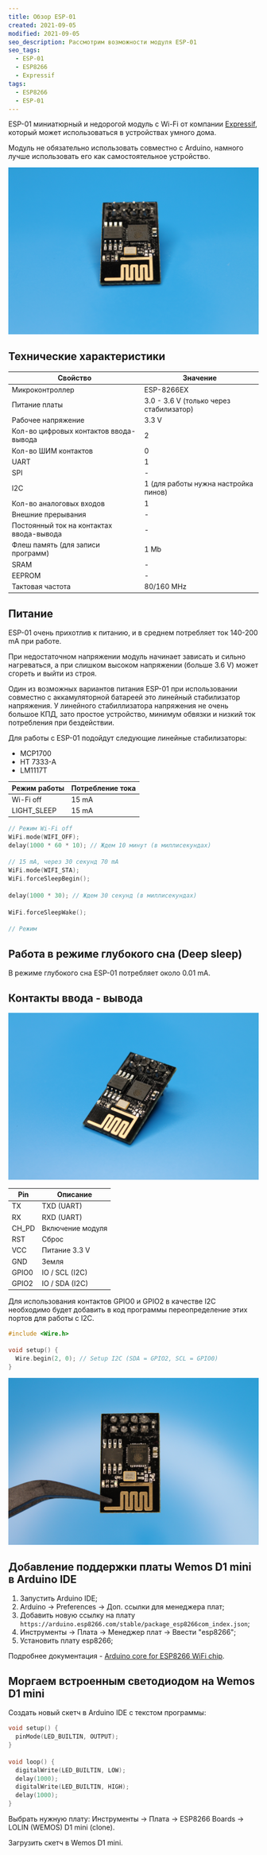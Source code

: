 ```yaml
---
title: Обзор ESP-01
created: 2021-09-05
modified: 2021-09-05
seo_description: Рассмотрим возможности модуля ESP-01
seo_tags:
  - ESP-01
  - ESP8266
  - Expressif
tags:
  - ESP8266
  - ESP-01
---
```


ESP-01 миниатюрный и недорогой модуль с Wi-Fi от компании [Expressif](https://www.espressif.com/), который может использоваться в устройствах умного дома.

Модуль не обязательно использовать совместно с Arduino, намного лучше использовать его как самостоятельное устройство.

![ESP-01](./esp_01_01.jpg)

## Технические характеристики

| Свойство                                 | Значение                                |
| ---------------------------------------- | --------------------------------------- |
| Микроконтроллер                          | ESP-8266EX                              |
| Питание платы                            | 3.0 - 3.6 V (только через стабилизатор) |
| Рабочее напряжение                       | 3.3 V                                   |
| Кол-во цифровых контактов ввода-вывода   | 2                                       |
| Кол-во ШИМ контактов                     | 0                                       |
| UART                                     | 1                                       |
| SPI                                      | -                                       |
| I2C                                      | 1 (для работы нужна настройка пинов)    |
| Кол-во аналоговых входов                 | 1                                       |
| Внешние прерывания                       | -                                       |
| Постоянный ток на контактах ввода-вывода | -                                       |
| Флеш память (для записи программ)        | 1 Mb                                    |
| SRAM                                     | -                                       |
| EEPROM                                   | -                                       |
| Тактовая частота                         | 80/160 MHz                              |

## Питание

ESP-01 очень прихотлив к питанию, и в среднем потребляет ток 140-200 mA при работе.

При недостаточном напряжении модуль начинает зависать и сильно нагреваться, а при слишком высоком напряжении (больше 3.6 V) может сгореть и выйти из строя.

Один из возможных вариантов питания ESP-01 при использовании совместно с аккамуляторной батареей это линейный стабилизатор напряжения. У линейного стабиллизатора напряжения не очень большое КПД, зато простое устройство, минимум обвязки и низкий ток потребления при бездействии.

Для работы с ESP-01 подойдут следующие линейные стабилизаторы:

- MCP1700
- HT 7333-A
- LM1117T

| Режим работы | Потребление тока |
| ------------ | ---------------- |
| Wi-Fi off    | 15 mA            |
| LIGHT_SLEEP  | 15 mA            |

```cpp
// Режим Wi-Fi off
WiFi.mode(WIFI_OFF);
delay(1000 * 60 * 10); // Ждем 10 минут (в миллисекундах)

// 15 mA, через 30 секунд 70 mA
WiFi.mode(WIFI_STA);
WiFi.forceSleepBegin();

delay(1000 * 30); // Ждем 30 секунд (в миллисекундах)

WiFi.forceSleepWake();

// Режим
```

## Работа в режиме глубокого сна (Deep sleep)

В режиме глубокого сна ESP-01 потребляет около 0.01 mA.

## Контакты ввода - вывода

![ESP-01](./esp_01_02.jpg)

| Pin   | Описание         |
| ----- | ---------------- |
| TX    | TXD (UART)       |
| RX    | RXD (UART)       |
| CH_PD | Включение модуля |
| RST   | Сброс            |
| VCC   | Питание 3.3 V    |
| GND   | Земля            |
| GPIO0 | IO / SCL (I2C)   |
| GPIO2 | IO / SDA (I2C)   |

Для использования контактов GPIO0 и GPIO2 в качестве I2C необходимо будет добавить в код программы переопределение этих портов для работы с I2C.

```cpp
#include <Wire.h>

void setup() {
  Wire.begin(2, 0); // Setup I2C (SDA = GPIO2, SCL = GPIO0)
}
```

![ESP-01](./esp_01_03.jpg)

## Добавление поддержки платы Wemos D1 mini в Arduino IDE

1. Запустить Arduino IDE;
2. Arduino -> Preferences -> Доп. ссылки для менеджера плат;
3. Добавить новую ссылку на плату `https://arduino.esp8266.com/stable/package_esp8266com_index.json`;
4. Инструменты -> Плата -> Менеджер плат -> Ввести "esp8266";
5. Установить плату esp8266;

Подробнее документация - [Arduino core for ESP8266 WiFi chip](https://github.com/esp8266/Arduino).

## Моргаем встроенным светодиодом на Wemos D1 mini

Создать новый скетч в Arduino IDE с текстом программы:

```cpp
void setup() {
  pinMode(LED_BUILTIN, OUTPUT);
}

void loop() {
  digitalWrite(LED_BUILTIN, LOW);
  delay(1000);
  digitalWrite(LED_BUILTIN, HIGH);
  delay(1000);
}
```

Выбрать нужную плату: Инструменты -> Плата -> ESP8266 Boards -> LOLIN (WEMOS) D1 mini (clone).

Загрузить скетч в Wemos D1 mini.
